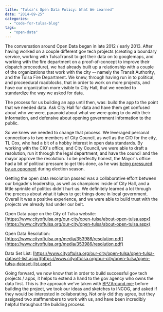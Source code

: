 ```yaml
---
title: "Tulsa's Open Data Policy: What We Learned"
date: "2014-09-25"
categories: 
  - "code-for-tulsa-blog"
tags: 
  - "open-data"
---
```


The conversation around Open Data began in late 2012 / early 2013. After having worked on a couple different gov tech projects (creating a boundary service, working with TulsaTransit to get their data on to googlemaps, and working with the fire department on a proof-of-concept to improve their dispatch proceedure), we had already built up a relationship with a couple of the organizations that work with the city -- namely the Transit Authority, and the Tulsa Fire Department. We knew, through having run in to political, and proceedural roadblocks, that in order to work on more projects, and have our organization more visible to City Hall, that we needed to standardize the way we asked for data.

The process for us building an app until then, was: build the app to the point that we needed data. Ask City Hall for data and have them get confused about who we were, paranoid about what we were going to do with their information, and defensive about opening government information to the public.

So we knew we needed to change that process. We leveraged personal connections to two members of City Council, as well as the CIO for the city, TL Cox, who had a bit of a hobby interest in open data standards. By working with the CIO's office, and City Council, we were able to draft a resolution, run it through the legal department, and have the council and the mayor approve the resolution. To be perfectly honest, the Mayor's office had a bit of political pressure to get this done, as he was [being pressured by an opponent](http://techpresident.com/news/24339/transparency-fight-muddies-tulsas-mayoral-race) during election season.

Getting the open data resolution passed was a collaborative effort between our brigade's leadership, as well as champions inside of City Hall, and a little sprinkle of politics didn't hurt us. We definitely learned a lot through the process about what it takes to get things done in local government. Overall it was a positive experience, and we were able to build trust with the projects we already had under our belt.

Open Data page on the City of Tulsa website: [https://www.cityoftulsa.org/our-city/open-tulsa/about-open-tulsa.aspx](https://www.cityoftulsa.org/our-city/open-tulsa/about-open-tulsa.aspx)

Open Data Resolution: [https://www.cityoftulsa.org/media/353986/resolution.pdf](https://www.cityoftulsa.org/media/353986/resolution.pdf)

Data Set List: [https://www.cityoftulsa.org/our-city/open-tulsa/open-tulsa-dataset-list.aspx](https://www.cityoftulsa.org/our-city/open-tulsa/open-tulsa-dataset-list.aspx)

Going forward, we now know that in order to build successful gov tech projects / apps, it helps to extend a hand to the gov agency who owns the data first. This is the approach we've taken with [BPZAround.me](https://github.com/codefortulsa/BPZAround.me); before building the project, we took our ideas and sketches to INCOG, and asked if they would be interested in collaborating. Not only did they agree, but they assigned two staffmembers to work with us, and have been incredibly helpful throughout the building process.
